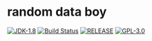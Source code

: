 # random data boy
[![JDK-1.8](https://img.shields.io/badge/jdk-1.8-yellow.svg)](https://img.shields.io/badge/jdk-1.8-yellow.svg)
[![Build Status](https://travis-ci.com/JiangYongKang/random-data-boy.svg?branch=master)](https://travis-ci.com/JiangYongKang/random-data-boy)
[![RELEASE](https://img.shields.io/badge/RELEASE-1.0--SNAPSHOT-blue.svg)](https://img.shields.io/badge/RELEASE-1.0--SNAPSHOT-blue.svg)
[![GPL-3.0](https://img.shields.io/badge/license-GPL--3.0-blue.svg)](LICENSE)